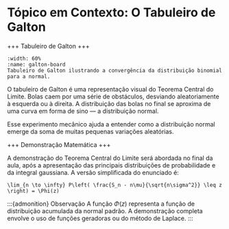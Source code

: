 # Tópico em Contexto: O Tabuleiro de Galton

+++
Tabuleiro de Galton
+++

```{figure} imgs/content/cap-01/galton_board.png
:width: 60%
:name: galton-board
Tabuleiro de Galton ilustrando a convergência da distribuição binomial para a normal.
```

O tabuleiro de Galton é uma representação visual do Teorema Central do Limite. Bolas caem por uma série de obstáculos, desviando aleatoriamente à esquerda ou à direita. A distribuição das bolas no final se aproxima de uma curva em forma de sino — a distribuição normal.

Esse experimento mecânico ajuda a entender como a distribuição normal emerge da soma de muitas pequenas variações aleatórias.

+++
Demonstração Matemática
+++

A demonstração do Teorema Central do Limite será abordada no final da aula, após a apresentação das principais distribuições de probabilidade e da integral gaussiana. A versão simplificada do enunciado é:

```{math}
\lim_{n \to \infty} P\left( \frac{S_n - n\mu}{\sqrt{n\sigma^2}} \leq z \right) = \Phi(z)
```

:::{admonition} Observação
A função $\Phi(z)$ representa a função de distribuição acumulada da normal padrão. A demonstração completa envolve o uso de funções geradoras ou do método de Laplace.
:::
